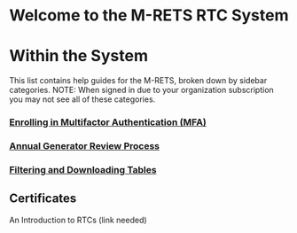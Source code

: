 # Welcome to the M-RETS RTC System 

# Within the System
This list contains help guides for the M-RETS, broken down by sidebar categories. NOTE: When signed in due to your organization subscription you may not see all of these categories.

### [Enrolling in Multifactor Authentication (MFA)](https://mrets.github.io/Help/mfa_setup)

### [Annual Generator Review Process](https://mrets.github.io/Help/annual_project_review)

### [Filtering and Downloading Tables](https://mrets.github.io/Help/filtering_tables)

## Certificates 

An Introduction to RTCs (link needed)
